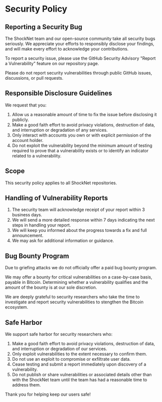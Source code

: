 # Security Policy

## Reporting a Security Bug

The ShockNet team and our open-source community take all security bugs seriously. We appreciate your efforts to responsibly disclose your findings, and will make every effort to acknowledge your contributions.

To report a security issue, please use the GitHub Security Advisory "Report a Vulnerability" feature on our repository page.

Please do not report security vulnerabilities through public GitHub issues, discussions, or pull requests.

## Responsible Disclosure Guidelines

We request that you:

1. Allow us a reasonable amount of time to fix the issue before disclosing it publicly.
2. Make a good faith effort to avoid privacy violations, destruction of data, and interruption or degradation of any services.
3. Only interact with accounts you own or with explicit permission of the account holder.
4. Do not exploit the vulnerability beyond the minimum amount of testing required to prove that a vulnerability exists or to identify an indicator related to a vulnerability.

## Scope

This security policy applies to all ShockNet repositories.

## Handling of Vulnerability Reports

1. The security team will acknowledge receipt of your report within 3 business days.
2. We will send a more detailed response within 7 days indicating the next steps in handling your report.
3. We will keep you informed about the progress towards a fix and full announcement.
4. We may ask for additional information or guidance.

## Bug Bounty Program

Due to griefing attacks we do not officially offer a paid bug bounty program. 

We may offer a bounty for critical vulnerabilities on a case-by-case basis, payable in Bitcoin. Determining whether a vulnerability qualifies and the amount of the bounty is at our sole discretion.

We are deeply grateful to security researchers who take the time to investigate and report security vulnerabilities to stengthen the Bitcoin ecosystem.

## Safe Harbor

We support safe harbor for security researchers who:

1. Make a good faith effort to avoid privacy violations, destruction of data, and interruption or degradation of our services.
2. Only exploit vulnerabilities to the extent necessary to confirm them.
3. Do not use an exploit to compromise or exfiltrate user data.
4. Cease testing and submit a report immediately upon discovery of a vulnerability.
5. Do not publish or share vulnerabilities or associated details other than with the ShockNet team until the team has had a reasonable time to address them.

Thank you for helping keep our users safe!
